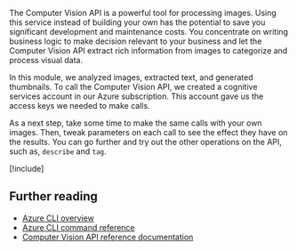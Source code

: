 The Computer Vision API is a powerful tool for processing images. Using this service instead of building your own has the potential to save you significant development and maintenance costs. You concentrate on writing business logic to make decision relevant to your business and let the Computer Vision API extract rich information from images to categorize and process visual data.

In this module, we analyzed images, extracted text, and generated thumbnails. To call the Computer Vision API, we created a cognitive services account in our Azure subscription. This account gave us the access keys we needed to make calls.

As a next step, take some time to make the same calls with your own images. Then, tweak parameters on each call to see the effect they have on the results. You can go further and try out the other operations on the API, such as, `describe` and `tag`.

<!-- Cleanup sandbox -->
[!include[](../../../includes/azure-sandbox-cleanup.md)]

## Further reading

- [Azure CLI overview](https://docs.microsoft.com/cli/azure/?view=azure-cli-latest)
- [Azure CLI command reference](https://docs.microsoft.com/cli/azure/reference-index?view=azure-cli-latest)
- [Computer Vision API reference documentation](https://docs.microsoft.com/azure/cognitive-services/)